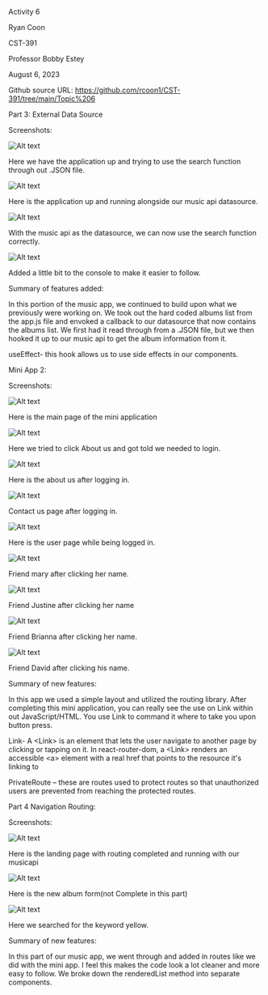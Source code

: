 Activity 6

Ryan Coon

CST-391

Professor Bobby Estey

August 6, 2023

Github source URL: https://github.com/rcoon1/CST-391/tree/main/Topic%206 

Part 3: External Data Source

Screenshots:

![Alt text](<Screenshot 2023-08-06 at 5.26.57 PM.png>)

Here we have the application up and trying to use the search function through out .JSON file.

![Alt text](<Screenshot 2023-08-06 at 6.00.21 PM.png>)

Here is the application up and running alongside our music api datasource.

![Alt text](<Screenshot 2023-08-06 at 6.00.54 PM.png>)

With the music api as the datasource, we can now use the search function correctly.

![Alt text](<Screenshot 2023-08-06 at 6.03.29 PM.png>)

Added a little bit to the console to make it easier to follow.

Summary of features added:

In this portion of the music app, we continued to build upon what we previously were working on. We took out the hard coded albums list from the app.js file and envoked a callback to our datasource that now contains the albums list. We first had it read through from a .JSON file, but we then hooked it up to our music api to get the album information from it.

useEffect- this hook allows us to use side effects in our components.

Mini App 2:

Screenshots:

![Alt text](<Screenshot 2023-08-06 at 7.44.41 PM.png>)

Here is the main page of the mini application

![Alt text](<Screenshot 2023-08-06 at 7.44.52 PM.png>)

Here we tried to click About us and got told we needed to login.

![Alt text](<Screenshot 2023-08-06 at 7.45.00 PM.png>)

Here is the about us after logging in.

![Alt text](<Screenshot 2023-08-06 at 7.45.11 PM.png>)

Contact us page after logging in.

![Alt text](<Screenshot 2023-08-06 at 7.45.20 PM.png>)

Here is the user page while being logged in.

![Alt text](<Screenshot 2023-08-06 at 7.45.29 PM.png>)

Friend mary after clicking her name.

![Alt text](<Screenshot 2023-08-06 at 7.45.34 PM.png>)

Friend Justine after clicking her name

![Alt text](<Screenshot 2023-08-06 at 7.45.40 PM.png>)

Friend Brianna after clicking her name.

![Alt text](<Screenshot 2023-08-06 at 7.45.49 PM.png>)

Friend David after clicking his name.

Summary of new features:

In this app we used a simple layout and utilized the routing library. After completing this mini application, you can really see the use on Link within out JavaScript/HTML. You use Link to command it where to take you upon button press.

Link- A \<Link\> is an element that lets the user navigate to another page by clicking or tapping on it. In react-router-dom, a \<Link\> renders an accessible \<a\> element with a real href that points to the resource it's linking to

PrivateRoute – these are routes used to protect routes so that unauthorized users are prevented from reaching the protected routes.

Part 4 Navigation Routing:

Screenshots:

![Alt text](<Screenshot 2023-08-06 at 9.18.23 PM.png>)

Here is the landing page with routing completed and running with our musicapi

![Alt text](<Screenshot 2023-08-06 at 9.18.49 PM.png>)

Here is the new album form(not Complete in this part)

![Alt text](<Screenshot 2023-08-06 at 9.19.58 PM.png>)

Here we searched for the keyword yellow.

Summary of new features:

In this part of our music app, we went through and added in routes like we did with the mini app. I feel this makes the code look a lot cleaner and more easy to follow. We broke down the renderedList method into separate components.